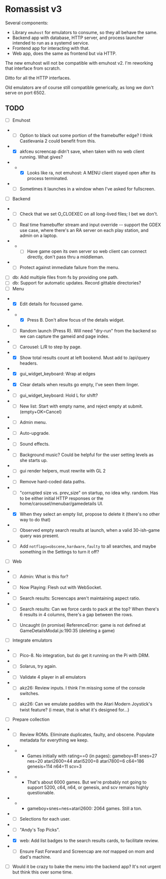 # Romassist v3

Several components:
- Library `emuhost` for emulators to consume, so they all behave the same.
- Backend app with database, HTTP server, and process launcher intended to run as a systemd service.
- Frontend app for interacting with that.
- Web app, does the same as frontend but via HTTP.

The new emuhost will not be compatible with emuhost v2. I'm reworking that interface from scratch.

Ditto for all the HTTP interfaces.

Old emulators are of course still compatible generically, as long we don't serve on port 6502.

## TODO

- [ ] Emuhost
- - [ ] Option to black out some portion of the framebuffer edge? I think Castlevania 2 could benefit from this.
- - [x] akfceu screencap didn't save, when taken with no web client running. What gives?
- - - [x] Looks like ra, not emuhost: A MENU client stayed open after its process terminated.
- - [ ] Sometimes it launches in a window when I've asked for fullscreen.
- [ ] Backend
- - [ ] Check that we set O_CLOEXEC on all long-lived files; I bet we don't.
- - [ ] Real time framebuffer stream and input override -- support the GDEX use case, where there's an RA server on each play station, and admin on a laptop.
- - - [ ] Have game open its own server so web client can connect directly, don't pass thru a middleman.
- - [ ] Protect against immediate failure from the menu.
- [ ] db: Add multiple files from fs by providing one path.
- [ ] db: Support for automatic updates. Record gittable directories?
- [ ] Menu
- - [x] Edit details for focussed game.
- - - [x] Press B. Don't allow focus of the details widget.
- - [ ] Random launch (Press R). Will need "dry-run" from the backend so we can capture the gameid and page index.
- - [ ] Carousel: L/R to step by page.
- - [x] Show total results count at left bookend. Must add to /api/query headers.
- - [x] gui_widget_keyboard: Wrap at edges
- - [x] Clear details when results go empty, I've seen them linger.
- - [ ] gui_widget_keyboard: Hold L for shift?
- - [ ] New list: Start with empty name, and reject empty at submit. (empty+OK=Cancel)
- - [ ] Admin menu.
- - [ ] Auto-upgrade.
- - [ ] Sound effects.
- - [ ] Background music? Could be helpful for the user setting levels as she starts up.
- - [ ] gui render helpers, must rewrite with GL 2
- - [ ] Remove hard-coded data paths.
- - [ ] "corrupted size vs. prev_size" on startup, no idea why. random. Has to be either initial HTTP responses or the home/carousel/menubar/gamedetails UI.
- - [x] When they select an empty list, propose to delete it (there's no other way to do that)
- - [ ] Observed empty search results at launch, when a valid 30-ish-game query was present.
- - [ ] Add `notflags=obscene,hardware,faulty` to all searches, and maybe something in the Settings to turn it off?
- [ ] Web
- - [ ] Admin: What is this for?
- - [ ] Now Playing: Flesh out with WebSocket.
- - [ ] Search results: Screencaps aren't maintaining aspect ratio.
- - [ ] Search results: Can we force cards to pack at the top? When there's 6 results in 4 columns, there's a gap between the rows.
- - [ ] Uncaught (in promise) ReferenceError: game is not defined   at GameDetailsModal.js:190:35 (deleting a game)
- [ ] Integrate emulators
- - [ ] Pico-8. No integration, but do get it running on the Pi with DRM.
- - [ ] Solarus, try again.
- - [ ] Validate 4 player in all emulators
- - [ ] akz26: Review inputs. I think I'm missing some of the console switches.
- - [ ] akz26: Can we emulate paddles with the Atari Modern Joystick's twist feature? (i mean, that is what it's designed for...)
- [ ] Prepare collection
- - [ ] Review ROMs. Eliminate duplicates, faulty, and obscene. Populate metadata for everything we keep.
- - - Games initially with rating==0 (in pages): gameboy=81 snes=27 nes=20 atari2600=44 atari5200=8 atari7800=6 c64=186 genesis=114 n64=11 scv=3
- - - That's about 6000 games. But we're probably not going to support 5200, c64, n64, or genesis, and scv remains highly questionable.
- - - gameboy+snes+nes+atari2600: 2064 games. Still a ton.
- - [ ] Selections for each user.
- - [ ] "Andy's Top Picks".
- - [x] web: Add list badges to the search results cards, to facilitate review.
- - [ ] Ensure Fast Forward and Screencap are *not* mapped on mom and dad's machine.
- [ ] Would it be crazy to bake the menu into the backend app? It's not urgent but think this over some time.
